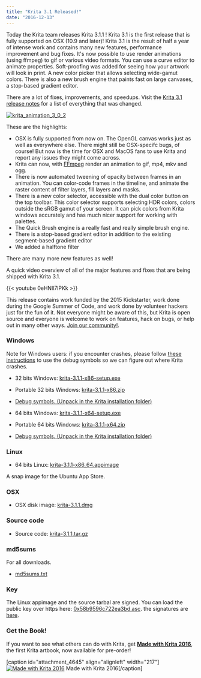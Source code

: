 ```yaml
---
title: "Krita 3.1 Released!"
date: "2016-12-13"
---
```


Today the Krita team releases Krita 3.1.1 ! Krita 3.1 is the first release that is fully supported on OSX (10.9 and later)! Krita 3.1 is the result of half a year of intense work and contains many new features, performance improvement and bug fixes. It's now possible to use render animations (using ffmpeg) to gif or various video formats. You can use a curve editor to animate properties. Soft-proofing was added for seeing how your artwork will look in print. A new color picker that allows selecting wide-gamut colors. There is also a new brush engine that paints fast on large canvases, a stop-based gradient editor.

There are a lot of fixes, improvements, and speedups. Visit the [Krita 3.1 release notes](/release-notes-for-krita-3-1/) for a list of everything that was changed.

[![krita_animation_3_0_2](/images/posts/2016/krita_animation_3_0_2-1024x826.gif)](https://krita.org/wp-content/uploads/2016/09/krita_animation_3_0_2.gif)

These are the highlights:

- OSX is fully supported from now on. The OpenGL canvas works just as well as everywhere else. There might still be OSX-specifc bugs, of course! But now is the time for OSX and MacOS fans to use Krita and report any issues they might come across.
- Krita can now, with [FFmpeg](https://ffmpeg.org) render an animation to gif, mp4, mkv and ogg.
- There is now automated tweening of opacity between frames in an animation. You can color-code frames in the timeline, and animate the raster content of filter layers, fill layers and masks.
- There is a new color selector, accessible with the dual color button on the top toolbar. This color selector supports selecting HDR colors, colors outside the sRGB gamut of your screen. It can pick colors from Krita windows accurately and has much nicer support for working with palettes.
- The Quick Brush engine is a really fast and really simple brush engine.
- There is a stop-based gradient editor in addition to the existing segment-based gradient editor
- We added a halftone filter

There are many more new features as well!

A quick video overview of all of the major features and fixes that are being shipped with Krita 3.1.

{{< youtube 0eHNll7lPKk >}}

This release contains work funded by the 2015 Kickstarter, work done during the Google Summer of Code, and work done by volunteer hackers just for the fun of it. Not everyone might be aware of this, but Krita is open source and everyone is welcome to work on features, hack on bugs, or help out in many other ways. [Join our community!](/get-involved/overview/).

### Windows

Note for Windows users: if you encounter crashes, please follow [these instructions](https://docs.krita.org/Dr._Mingw_debugger) to use the debug symbols so we can figure out where Krita crashes.

- 32 bits Windows: [krita-3.1.1-x86-setup.exe](http://download.kde.org/stable/krita/3.1.1/krita-3.1.1-x86-setup.exe)
- Portable 32 bits Windows: [krita-3.1.1-x86.zip](http://download.kde.org/stable/krita/3.1.1/krita-3.1.1-x86.zip)
- [Debug symbols. (Unpack in the Krita installation folder)](http://download.kde.org/stable/krita/3.1.1/krita-3.1.1-x86-dbg.zip)

- 64 bits Windows: [krita-3.1.1-x64-setup.exe](http://download.kde.org/stable/krita/3.1.1/krita-3.1.1-x64-setup.exe)
- Portable 64 bits Windows: [krita-3.1.1-x64.zip](http://download.kde.org/stable/krita/3.1.1/krita-3.1.1-x64.zip)
- [Debug symbols. (Unpack in the Krita installation folder)](http://download.kde.org/stable/krita/3.1.1/krita-3.1.1-x64-dbg.zip)

### Linux

- 64 bits Linux: [krita-3.1.1-x86\_64.appimage](http://download.kde.org/stable/krita/3.1.1/krita-3.1.1-x86_64.appimage)

A snap image for the Ubuntu App Store.

### OSX

- OSX disk image: [krita-3.1.1.dmg](http://download.kde.org/stable/krita/3.1.1/krita-3.1.1.dmg)

### Source code

- Source code: [krita-3.1.1.tar.gz](http://download.kde.org/stable/krita/3.1.1/krita-3.1.1.tar.gz)

### md5sums

For all downloads.

- [md5sums.txt](http://download.kde.org/stable/krita/3.1.1/md5sums.txt)

### Key

The Linux appimage and the source tarbal are signed. You can load the public key over https here: [0x58b9596c722ea3bd.asc](https://share.kde.org/index.php/s/fJ99V5mZvuyD0z8). the signatures are [here](http://download.kde.org/stable/krita/3.1.1).

### Get the Book!

If you want to see what others can do with Krita, get [**Made with Krita 2016**](/item/made-with-krita-2016-the-krita-artbook/), the first Krita artbook, now available for pre-order!

\[caption id="attachment\_4645" align="alignleft" width="217"\][![Made with Krita 2016](/images/posts/2016/cover_small-217x300.png)](https://krita.org/wp-content/uploads/2016/12/cover_small.png) Made with Krita 2016\[/caption\]
